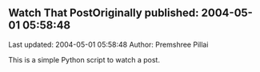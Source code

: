 ## Watch That PostOriginally published: 2004-05-01 05:58:48 
Last updated: 2004-05-01 05:58:48 
Author: Premshree Pillai 
 
This is a simple Python script to watch a post.